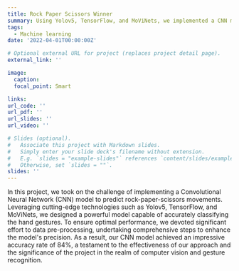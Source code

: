 ```yaml
---
title: Rock Paper Scissors Winner
summary: Using Yolov5, TensorFlow, and MoViNets, we implemented a CNN model for predicting rock-paper-scissors movements, achieving an 84% accuracy rate through meticulous data pre-processing
tags:
  - Machine learning
date: '2022-04-01T00:00:00Z'

# Optional external URL for project (replaces project detail page).
external_link: ''

image:
  caption: 
  focal_point: Smart

links:
url_code: ''
url_pdf: ''
url_slides: ''
url_video: ''

# Slides (optional).
#   Associate this project with Markdown slides.
#   Simply enter your slide deck's filename without extension.
#   E.g. `slides = "example-slides"` references `content/slides/example-slides.md`.
#   Otherwise, set `slides = ""`.
slides: ''
---
```

In this project, we took on the challenge of implementing a Convolutional Neural Network (CNN) model to predict rock-paper-scissors movements. Leveraging cutting-edge technologies such as Yolov5, TensorFlow, and MoViNets, we designed a powerful model capable of accurately classifying the hand gestures. To ensure optimal performance, we devoted significant effort to data pre-processing, undertaking comprehensive steps to enhance the model's precision. As a result, our CNN model achieved an impressive accuracy rate of 84%, a testament to the effectiveness of our approach and the significance of the project in the realm of computer vision and gesture recognition.